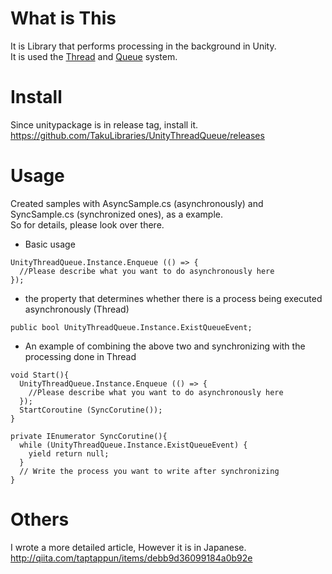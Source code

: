 # What is This
It is Library that performs processing in the background in Unity.  
It is used the [Thread](https://en.wikipedia.org/wiki/Thread_(computing), "Thread") and [Queue](https://en.wikipedia.org/wiki/Queue_(abstract_data_type) "Queue") system.  

# Install
Since unitypackage is in release tag, install it.  
https://github.com/TakuLibraries/UnityThreadQueue/releases

# Usage
Created samples with AsyncSample.cs (asynchronously) and SyncSample.cs (synchronized ones), as a example.  
So for details, please look over there.

 * Basic usage

```
UnityThreadQueue.Instance.Enqueue (() => {
  //Please describe what you want to do asynchronously here
});
```

* the property that determines whether there is a process being executed asynchronously (Thread)

```
public bool UnityThreadQueue.Instance.ExistQueueEvent;
```

 * An example of combining the above two and synchronizing with the processing done in Thread

```
void Start(){
  UnityThreadQueue.Instance.Enqueue (() => {
    //Please describe what you want to do asynchronously here
  });
  StartCoroutine (SyncCorutine());
}

private IEnumerator SyncCorutine(){
  while (UnityThreadQueue.Instance.ExistQueueEvent) {
    yield return null;
  }
  // Write the process you want to write after synchronizing
}
```

# Others

I wrote a more detailed article, However it is in Japanese.  
http://qiita.com/taptappun/items/debb9d36099184a0b92e
